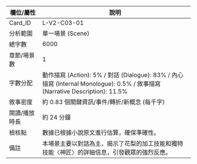 | 欄位/屬性 | 說明 |
|---|---|
| Card_ID | L-V2-C03-01 |
| 分析範圍 | 單一場景 (Scene) |
| 總字數 | 6000 |
| 章節/場景數 | 1 |
| 字數分配 | 動作描寫 (Action): 5% / 對話 (Dialogue): 83% / 內心描寫 (Internal Monologue): 0.5% / 敘事描寫 (Narrative Description): 11.5% |
| 敘事密度 | 約 0.83 個關鍵資訊/事件/轉折/新概念 (每千字) |
| 閱讀/播放時長 | 約 24 分鐘 |
| 檢核點 | 數據已根據小說原文進行估算，確保準確性。 |
| 備註 | 本場景主要以對話為主，揭示了花梨的加工技能和獨特技能〈神匠〉的詳細信息，引發觀眾的強烈反應。 |
